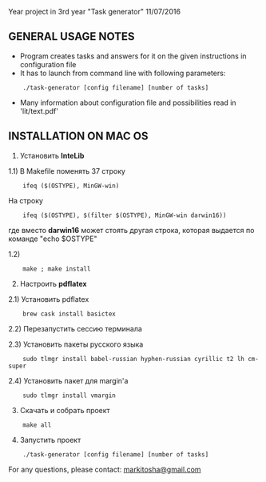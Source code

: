 Year project in 3rd year "Task generator" 11/07/2016

GENERAL USAGE NOTES
---------------------------------------------
- Program creates tasks and answers for it on the given instructions in configuration file
- It has to launch from command line with following parameters:
```
    ./task-generator [config filename] [number of tasks]
```
- Many information about configuration file and possibilities read in 'lit/text.pdf'

INSTALLATION ON MAC OS
---------------------------------------------
1) Установить **InteLib**

1.1) В Makefile поменять 37 строку
```
	ifeq ($(OSTYPE), MinGW-win)
```
На строку
```
	ifeq ($(OSTYPE), $(filter $(OSTYPE), MinGW-win darwin16))
```
где вместо **darwin16** может стоять другая строка, которая выдается по команде "echo $OSTYPE"

1.2)
```
	make ; make install
```

2) Настроить **pdflatex**

2.1) Установить pdflatex
```
	brew cask install basictex
```
2.2) Перезапустить сессию терминала

2.3) Установить пакеты русского языка
```
	sudo tlmgr install babel-russian hyphen-russian cyrillic t2 lh cm-super
```
2.4) Установить пакет для margin'a
```
	sudo tlmgr install vmargin
```

3) Скачать и собрать проект

```
	make all
```

4) Запустить проект

```
	./task-generator [config filename] [number of tasks]
```

For any questions, please contact: markitosha@gmail.com
